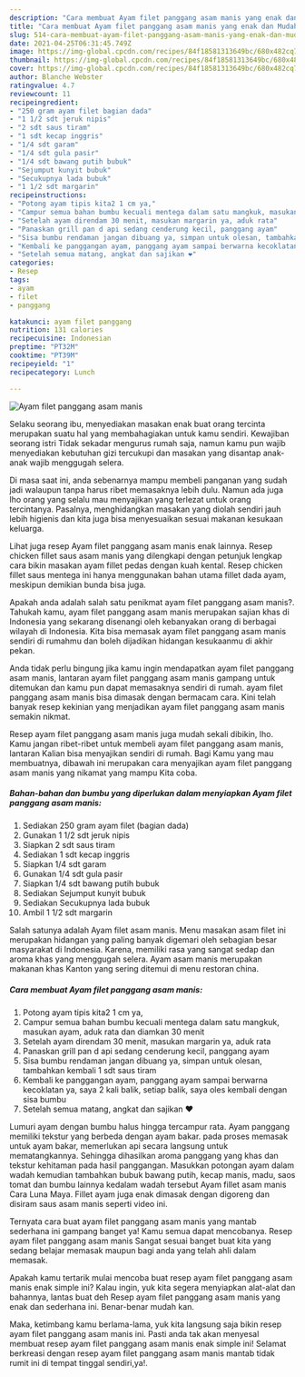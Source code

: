 ```yaml
---
description: "Cara membuat Ayam filet panggang asam manis yang enak dan Mudah Dibuat"
title: "Cara membuat Ayam filet panggang asam manis yang enak dan Mudah Dibuat"
slug: 514-cara-membuat-ayam-filet-panggang-asam-manis-yang-enak-dan-mudah-dibuat
date: 2021-04-25T06:31:45.749Z
image: https://img-global.cpcdn.com/recipes/84f18581313649bc/680x482cq70/ayam-filet-panggang-asam-manis-foto-resep-utama.jpg
thumbnail: https://img-global.cpcdn.com/recipes/84f18581313649bc/680x482cq70/ayam-filet-panggang-asam-manis-foto-resep-utama.jpg
cover: https://img-global.cpcdn.com/recipes/84f18581313649bc/680x482cq70/ayam-filet-panggang-asam-manis-foto-resep-utama.jpg
author: Blanche Webster
ratingvalue: 4.7
reviewcount: 11
recipeingredient:
- "250 gram ayam filet bagian dada"
- "1 1/2 sdt jeruk nipis"
- "2 sdt saus tiram"
- "1 sdt kecap inggris"
- "1/4 sdt garam"
- "1/4 sdt gula pasir"
- "1/4 sdt bawang putih bubuk"
- "Sejumput kunyit bubuk"
- "Secukupnya lada bubuk"
- "1 1/2 sdt margarin"
recipeinstructions:
- "Potong ayam tipis kita2 1 cm ya,"
- "Campur semua bahan bumbu kecuali mentega dalam satu mangkuk, masukan ayam, aduk rata dan diamkan 30 menit"
- "Setelah ayam direndam 30 menit, masukan margarin ya, aduk rata"
- "Panaskan grill pan d api sedang cenderung kecil, panggang ayam"
- "Sisa bumbu rendaman jangan dibuang ya, simpan untuk olesan, tambahkan kembali 1 sdt saus tiram"
- "Kembali ke panggangan ayam, panggang ayam sampai berwarna kecoklatan ya, saya 2 kali balik, setiap balik, saya oles kembali dengan sisa bumbu"
- "Setelah semua matang, angkat dan sajikan ❤️"
categories:
- Resep
tags:
- ayam
- filet
- panggang

katakunci: ayam filet panggang 
nutrition: 131 calories
recipecuisine: Indonesian
preptime: "PT32M"
cooktime: "PT39M"
recipeyield: "1"
recipecategory: Lunch

---
```



![Ayam filet panggang asam manis](https://img-global.cpcdn.com/recipes/84f18581313649bc/680x482cq70/ayam-filet-panggang-asam-manis-foto-resep-utama.jpg)

Selaku seorang ibu, menyediakan masakan enak buat orang tercinta merupakan suatu hal yang membahagiakan untuk kamu sendiri. Kewajiban seorang istri Tidak sekadar mengurus rumah saja, namun kamu pun wajib menyediakan kebutuhan gizi tercukupi dan masakan yang disantap anak-anak wajib menggugah selera.

Di masa  saat ini, anda sebenarnya mampu membeli panganan yang sudah jadi walaupun tanpa harus ribet memasaknya lebih dulu. Namun ada juga lho orang yang selalu mau menyajikan yang terlezat untuk orang tercintanya. Pasalnya, menghidangkan masakan yang diolah sendiri jauh lebih higienis dan kita juga bisa menyesuaikan sesuai makanan kesukaan keluarga. 

Lihat juga resep Ayam filet panggang asam manis enak lainnya. Resep chicken fillet saus asam manis yang dilengkapi dengan petunjuk lengkap cara bikin masakan ayam fillet pedas dengan kuah kental. Resep chicken fillet saus mentega ini hanya menggunakan bahan utama fillet dada ayam, meskipun demikian bunda bisa juga.

Apakah anda adalah salah satu penikmat ayam filet panggang asam manis?. Tahukah kamu, ayam filet panggang asam manis merupakan sajian khas di Indonesia yang sekarang disenangi oleh kebanyakan orang di berbagai wilayah di Indonesia. Kita bisa memasak ayam filet panggang asam manis sendiri di rumahmu dan boleh dijadikan hidangan kesukaanmu di akhir pekan.

Anda tidak perlu bingung jika kamu ingin mendapatkan ayam filet panggang asam manis, lantaran ayam filet panggang asam manis gampang untuk ditemukan dan kamu pun dapat memasaknya sendiri di rumah. ayam filet panggang asam manis bisa dimasak dengan bermacam cara. Kini telah banyak resep kekinian yang menjadikan ayam filet panggang asam manis semakin nikmat.

Resep ayam filet panggang asam manis juga mudah sekali dibikin, lho. Kamu jangan ribet-ribet untuk membeli ayam filet panggang asam manis, lantaran Kalian bisa menyajikan sendiri di rumah. Bagi Kamu yang mau membuatnya, dibawah ini merupakan cara menyajikan ayam filet panggang asam manis yang nikamat yang mampu Kita coba.

<!--inarticleads1-->

##### Bahan-bahan dan bumbu yang diperlukan dalam menyiapkan Ayam filet panggang asam manis:

1. Sediakan 250 gram ayam filet (bagian dada)
1. Gunakan 1 1/2 sdt jeruk nipis
1. Siapkan 2 sdt saus tiram
1. Sediakan 1 sdt kecap inggris
1. Siapkan 1/4 sdt garam
1. Gunakan 1/4 sdt gula pasir
1. Siapkan 1/4 sdt bawang putih bubuk
1. Sediakan Sejumput kunyit bubuk
1. Sediakan Secukupnya lada bubuk
1. Ambil 1 1/2 sdt margarin


Salah satunya adalah Ayam filet asam manis. Menu masakan asam filet ini merupakan hidangan yang paling banyak digemari oleh sebagian besar masyarakat di Indonesia. Karena, memiliki rasa yang sangat sedap dan aroma khas yang menggugah selera. Ayam asam manis merupakan makanan khas Kanton yang sering ditemui di menu restoran china. 

<!--inarticleads2-->

##### Cara membuat Ayam filet panggang asam manis:

1. Potong ayam tipis kita2 1 cm ya,
1. Campur semua bahan bumbu kecuali mentega dalam satu mangkuk, masukan ayam, aduk rata dan diamkan 30 menit
1. Setelah ayam direndam 30 menit, masukan margarin ya, aduk rata
1. Panaskan grill pan d api sedang cenderung kecil, panggang ayam
1. Sisa bumbu rendaman jangan dibuang ya, simpan untuk olesan, tambahkan kembali 1 sdt saus tiram
1. Kembali ke panggangan ayam, panggang ayam sampai berwarna kecoklatan ya, saya 2 kali balik, setiap balik, saya oles kembali dengan sisa bumbu
1. Setelah semua matang, angkat dan sajikan ❤️


Lumuri ayam dengan bumbu halus hingga tercampur rata. Ayam panggang memiliki tekstur yang berbeda dengan ayam bakar. pada proses memasak untuk ayam bakar, memerlukan api secara langsung untuk mematangkannya. Sehingga dihasilkan aroma panggang yang khas dan tekstur kehitaman pada hasil panggangan. Masukkan potongan ayam dalam wadah kemudian tambahkan bubuk bawang putih, kecap manis, madu, saos tomat dan bumbu lainnya kedalam wadah tersebut Ayam fillet asam manis Cara Luna Maya. Fillet ayam juga enak dimasak dengan digoreng dan disiram saus asam manis seperti video ini. 

Ternyata cara buat ayam filet panggang asam manis yang mantab sederhana ini gampang banget ya! Kamu semua dapat mencobanya. Resep ayam filet panggang asam manis Sangat sesuai banget buat kita yang sedang belajar memasak maupun bagi anda yang telah ahli dalam memasak.

Apakah kamu tertarik mulai mencoba buat resep ayam filet panggang asam manis enak simple ini? Kalau ingin, yuk kita segera menyiapkan alat-alat dan bahannya, lantas buat deh Resep ayam filet panggang asam manis yang enak dan sederhana ini. Benar-benar mudah kan. 

Maka, ketimbang kamu berlama-lama, yuk kita langsung saja bikin resep ayam filet panggang asam manis ini. Pasti anda tak akan menyesal membuat resep ayam filet panggang asam manis enak simple ini! Selamat berkreasi dengan resep ayam filet panggang asam manis mantab tidak rumit ini di tempat tinggal sendiri,ya!.

